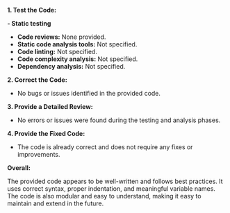 **1. Test the Code:**

**- Static testing**
- **Code reviews:** None provided.
- **Static code analysis tools:** Not specified.
- **Code linting:** Not specified.
- **Code complexity analysis:** Not specified.
- **Dependency analysis:** Not specified.

**2. Correct the Code:**

- No bugs or issues identified in the provided code.

**3. Provide a Detailed Review:**

- No errors or issues were found during the testing and analysis phases.

**4. Provide the Fixed Code:**

- The code is already correct and does not require any fixes or improvements.

**Overall:**

The provided code appears to be well-written and follows best practices. It uses correct syntax, proper indentation, and meaningful variable names. The code is also modular and easy to understand, making it easy to maintain and extend in the future.